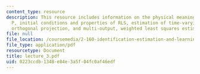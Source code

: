 ```yaml
---
content_type: resource
description: This resource includes information on the physical meaning of matrix
  P, initial conditions and properties of RLS, estimation of time-varying parameters,
  orthogonal projection, and multi-output, weighted least squares estimation.
file: null
file_location: /coursemedia/2-160-identification-estimation-and-learning-spring-2006/0223ccdb1348e84e3a5f04fc0af46edf_lecture_3.pdf
file_type: application/pdf
resourcetype: Document
title: lecture_3.pdf
uid: 0223ccdb-1348-e84e-3a5f-04fc0af46edf
---
```

